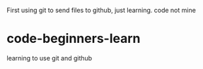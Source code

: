 First using git to send files to github, just learning. code not mine
# code-beginners-learn
learning to use git and github

